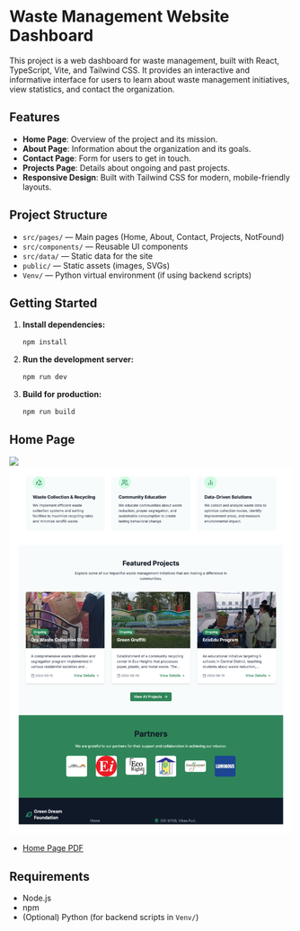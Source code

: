 # Waste Management Website Dashboard

This project is a web dashboard for waste management, built with React, TypeScript, Vite, and Tailwind CSS. It provides an interactive and informative interface for users to learn about waste management initiatives, view statistics, and contact the organization.

## Features
- **Home Page**: Overview of the project and its mission.
- **About Page**: Information about the organization and its goals.
- **Contact Page**: Form for users to get in touch.
- **Projects Page**: Details about ongoing and past projects.
- **Responsive Design**: Built with Tailwind CSS for modern, mobile-friendly layouts.

## Project Structure
- `src/pages/` — Main pages (Home, About, Contact, Projects, NotFound)
- `src/components/` — Reusable UI components
- `src/data/` — Static data for the site
- `public/` — Static assets (images, SVGs)
- `Venv/` — Python virtual environment (if using backend scripts)

## Getting Started
1. **Install dependencies:**
   ```bash
   npm install
   ```
2. **Run the development server:**
   ```bash
   npm run dev
   ```
3. **Build for production:**
   ```bash
   npm run build
   ```

## Home Page

<img src = "public/docs/homePage-1.svg"/>
<img src = "public/docs/homePage-2.svg"/>

- [Home Page PDF](public/docs/homePage.pdf)


## Requirements
- Node.js
- npm
- (Optional) Python (for backend scripts in `Venv/`)
